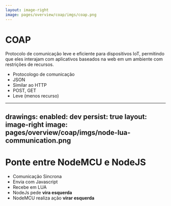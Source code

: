 ```yaml
---
layout: image-right
image: pages/overview/coap/imgs/coap.png
---
```



# COAP

Protocolo de comunicação leve e eficiente para dispositivos IoT, permitindo que eles interajam com aplicativos baseados na web em um ambiente com restrições de recursos.

- Protocologo de comunicação
- JSON
- Similar ao HTTP
- POST, GET
- Leve (menos recurso)

---
drawings: 
  enabled: dev
  persist: true
layout: image-right
image: pages/overview/coap/imgs/node-lua-communication.png
---

# Ponte entre NodeMCU e NodeJS


- Comunicação Sincrona
- Envia com Javascript
- Recebe em LUA
- NodeJs pede **vira esquerda**
- NodeMCU realiza ação **virar esquerda**
